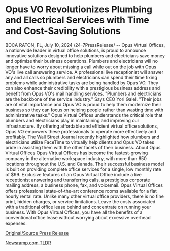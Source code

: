 # Opus VO Revolutionizes Plumbing and Electrical Services with Time and Cost-Saving Solutions

BOCA RATON, FL, July 10, 2024 /24-7PressRelease/ -- Opus Virtual Offices, a nationwide leader in virtual office solutions, is proud to announce innovative solutions designed to help plumbers and electricians save money and optimize their business operations. Plumbers and electricians will no longer have to worry about missing a call while out on the job with Opus VO's live call answering service. A professional live receptionist will answer any and all calls so plumbers and electricians can spend their time fixing problems while administrative tasks are being handled by Opus VO. They can also enhance their credibility with a prestigious business address and benefit from Opus VO's mail handling services.  "Plumbers and electricians are the backbone of the service industry." Says CEO Yori Galel. "Their jobs are of vital importance and Opus VO is proud to help them modernize their business so they can focus on helping people rather than wasting time with administrative tasks." Opus Virtual Offices understands the critical role that plumbers and electricians play in maintaining and improving our infrastructure. By offering affordable and efficient virtual office solutions, Opus VO empowers these professionals to operate more effectively and profitably. The Wall Street Journal recently highlighted how plumbers and electricians utilize FaceTime to virtually help clients and Opus VO takes pride in assisting them with the other facets of their business.  About Opus Virtual Offices  Opus Virtual Offices has become the fastest-growing company in the alternative workspace industry, with more than 650 locations throughout the U.S. and Canada. Their successful business model is built on providing complete office services for a single, low monthly rate of $99. Exclusive features of an Opus Virtual Office include a live receptionist answering and transferring calls, a prestigious corporate mailing address, a business phone, fax, and voicemail.  Opus Virtual Offices offers professional state-of-the-art conference rooms available for a flat hourly rental rate. Unlike many other virtual office providers, there is no fine print, hidden charges, or service limitations. Leave the costs associated with a traditional office lease behind and concentrate on running your business. With Opus Virtual Offices, you have all the benefits of a conventional office lease without worrying about excessive overhead expenses. 

[Original/Source Press Release](https://www.24-7pressrelease.com/press-release/512383/opus-vo-revolutionizes-plumbing-and-electrical-services-with-time-and-cost-saving-solutions) 

[Newsramp.com TLDR](https://newsramp.com/None) 